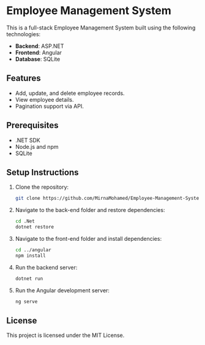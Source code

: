 # Employee Management System

This is a full-stack Employee Management System built using the following technologies:

- **Backend**: ASP.NET
- **Frontend**: Angular
- **Database**: SQLite

## Features

- Add, update, and delete employee records.
- View employee details.
- Pagination support via API.

## Prerequisites

- .NET SDK
- Node.js and npm
- SQLite

## Setup Instructions

1. Clone the repository:
    ```bash
    git clone https://github.com/MirnaMohamed/Employee-Management-System
    ```
2. Navigate to the back-end folder and restore dependencies:
    ```bash
    cd .Net
    dotnet restore
    ```
3. Navigate to the front-end folder and install dependencies:
    ```bash
    cd ../angular
    npm install
    ```
4. Run the backend server:
    ```bash
    dotnet run
    ```
5. Run the Angular development server:
    ```bash
    ng serve
    ```

## License

This project is licensed under the MIT License.
